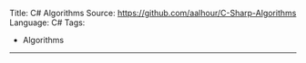 Title: C# Algorithms
Source:  https://github.com/aalhour/C-Sharp-Algorithms
Language: C#
Tags:
  - Algorithms
---